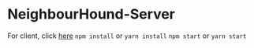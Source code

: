 # NeighbourHound-Server
For client, click [here](https://github.com/talexcrowell/NeighborHound)
`npm install` or `yarn install`
`npm start` or `yarn start`
